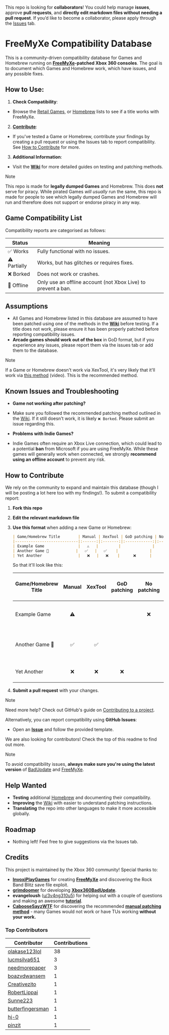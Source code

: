 This repo is looking for **collaborators**!
You could help manage **issues**, approve **pull requests**, and **directly edit markdown files without needing a pull request**. If you’d like to become a collaborator, please apply through the [Issues](https://github.com/XDanfr/FMX-Compatibility/issues) tab.
 
# FreeMyXe Compatibility Database
This is a community-driven compatibility database for Games and Homebrew running on [**FreeMyXe**](https://github.com/InvoxiPlayGames/FreeMyXe)**-patched Xbox 360 consoles**.
The goal is to document which Games and Homebrew work, which have issues, and any possible fixes.

## How to Use:
1. **Check Compatibility**:  
 - Browse the [Retail Games](/Retail.md), or [Homebrew](/Homebrew.md) lists to see if a title works with FreeMyXe.
2. [**Contribute**](#how-to-contribute):  
 - If you've tested a Game or Homebrew, contribute your findings by creating a pull request or using the Issues tab to report compatibility. See [How to Contribute](#how-to-contribute) for more.
3. **Additional Information**:  
 - Visit the [**Wiki**](https://github.com/XDanfr/FMX-Compatibility/wiki) for more detailed guides on testing and patching methods.
 
> [!NOTE]
> This repo is made for **legally dumped Games** and Homebrew. This does **not** serve for piracy.
> While pirated Games *will usually* run the same, this repo is made for people to see which legally dumped Games and Homebrew will run and therefore does not support or endorse piracy in any way.
 
## Game Compatibility List

Compatibility reports are categorised as follows:

| Status | Meaning |
|--------|---------|
| ✅ Works | Fully functional with no issues. |
| ⚠️ Partially | Works, but has glitches or requires fixes. |
| ❌ Borked | Does not work or crashes. |
| 👤 Offline | Only use an offline account (not Xbox Live) to prevent a ban. |
 
## Assumptions
- All Games and Homebrew listed in this database are assumed to have been patched using one of the methods in the [**Wiki**](https://github.com/XDanfr/FMX-Compatibility/wiki) before testing. If a title does not work, please ensure it has been properly patched before reporting compatibility issues.
- **Arcade games should work out of the box** in GoD format, but if you experience any issues, please report them via the issues tab or add them to the database.
 
> [!NOTE]
> If a Game or Homebrew doesn't work via XexTool, it's very likely that it'll work via [this method](https://www.youtube.com/watch?v=tUajcJjVaPY) (video). This is the recommended method.
 
## Known Issues and Troubleshooting
- **Game not working after patching?**  
 
- Make sure you followed the recommended patching method outlined in the [Wiki](https://github.com/XDanfr/FMX-Compatibility/wiki/Recommended-method:-How-to-patch-Title-Updates). If it still doesn't work, it is likely `❌ Borked`. Please submit an issue regarding this. 
 
- **Problems with Indie Games?**  
 
- Indie Games often require an Xbox Live connection, which could lead to a potential **ban** from Microsoft if you are using FreeMyXe. While these games will generally work when connected, we strongly **recommend using an offline account** to prevent any risk.
 
## How to Contribute
We rely on the community to expand and maintain this database (though I will be posting a lot here too with my findings!). To submit a compatibility report:
 
1. **Fork this repo**
2. **Edit the relevant markdown file**
3. **Use this format** when adding a new Game or Homebrew:
   ```md
   | Game/Homebrew Title        | Manual | XexTool | GoD patching | No patching | Notes (Crashes, Fixes, Patches)      |
   |----------------------------|:------:|:-------:|:------------:|:-----------:|--------------------------------------|
   | Example Game               |   ⚠️   |         |              |     ❌      | Crashes after loading world 2        |
   | Another Game 👤            |   ✅   |   ✅    |              |             | No issues found, use offline account |
   | Yet Another                |   ❌   |   ❌    |      ❌      |             | Doesn't launch at all                |
   ```
 

   So that it'll look like this:
 
   | Game/Homebrew Title        | Manual | XexTool | GoD patching | No patching | Notes (Crashes, Fixes, Patches)      |
   |----------------------------|:------:|:-------:|:------------:|:-----------:|--------------------------------------|
   | Example Game               |   ⚠️   |         |              |     ❌      | Crashes after loading world 2        |
   | Another Game 👤            |   ✅   |   ✅    |              |             | No issues found, use offline account |
   | Yet Another                |   ❌   |   ❌    |      ❌      |             | Doesn't launch at all                |

5. **Submit a pull request** with your changes.


> [!NOTE]
> Need more help? Check out GitHub's guide on [Contributing to a project](https://docs.github.com/en/get-started/exploring-projects-on-github/contributing-to-a-project).

Alternatively, you can report compatibility using **GitHub Issues**:

- Open an [**Issue**](https://github.com/XDanfr/FMX-Compatibility/issues/new?template=compatibility_report.yml) and follow the provided template.


We are also looking for contributors! Check the top of this readme to find out more.
 
> [!NOTE]
> To avoid compatibility issues, **always make sure you're using the latest version** of [BadUpdate](https://github.com/grimdoomer/Xbox360BadUpdate/releases/latest) and [FreeMyXe](https://github.com/InvoxiPlayGames/FreeMyXe/releases/latest).

<!-- CONTRIBUTORS_START -->
<!-- CONTRIBUTORS_END -->
 
## Help Wanted
- **Testing** additional [Homebrew](/Homebrew.md) and documenting their compatibility.
- **Improving** the [Wiki](https://github.com/XDanfr/FMX-Compatibility/wiki) with easier to understand patching instructions.
- **Translating** the repo into other languages to make it more accessible globally.
 
## Roadmap
- Nothing left! Feel free to give suggestions via the Issues tab.
 
## Credits
This project is maintained by the Xbox 360 community! Special thanks to:
- [**InvoxiPlayGames**](https://github.com/InvoxiPlayGames) for creating [**FreeMyXe**](https://github.com/InvoxiPlayGames/FreeMyXe) and discovering the Rock Band Blitz save file exploit.
- [**grimdoomer**](https://github.com/grimdoomer) for developing [**Xbox360BadUpdate**](https://github.com/grimdoomer/Xbox360BadUpdate).
- **evangeloush** ([u/3v4ng310u5](https://reddit.com/u/3v4ng310u5)) for helping out with a couple of questions and making an awesome [**tutorial**](https://www.reddit.com/r/360hacks/comments/1j7kaz8/running_actual_Games_on_the_badupdate_exploit/).
- [**CabooseSayzWTF**](https://github.com/CabooseSayzWTF) for discovering the recommended [**manual patching method**](https://github.com/XDanfr/FMX-Compatibility/wiki/Recommended-method:-How-to-patch-Title-Updates) - many Games would not work or have TUs working **without your work.**
<!-- CONTRIBUTORS_START -->
<!-- CONTRIBUTORS_END -->
<!-- CONTRIBUTORS_START -->
<!-- CONTRIBUTORS_END -->
<!-- CONTRIBUTORS_START -->
<!-- CONTRIBUTORS_END -->
<!-- CONTRIBUTORS_START -->
<!-- CONTRIBUTORS_END -->
<!-- CONTRIBUTORS_START -->
<!-- CONTRIBUTORS_END -->
<!-- CONTRIBUTORS_START -->
<!-- CONTRIBUTORS_END -->
<!-- CONTRIBUTORS_START -->
<!-- CONTRIBUTORS_END -->
<!-- CONTRIBUTORS_START -->
<!-- CONTRIBUTORS_END -->
<!-- CONTRIBUTORS_START -->
<!-- CONTRIBUTORS_END -->
<!-- CONTRIBUTORS_START -->
<!-- CONTRIBUTORS_END -->
<!-- CONTRIBUTORS_START -->
<!-- CONTRIBUTORS_END -->
<!-- CONTRIBUTORS_START -->
<!-- CONTRIBUTORS_END -->
<!-- CONTRIBUTORS_START -->
<!-- CONTRIBUTORS_END -->
<!-- CONTRIBUTORS_START -->
<!-- CONTRIBUTORS_END -->
<!-- CONTRIBUTORS_START -->
<!-- CONTRIBUTORS_END -->
<!-- CONTRIBUTORS_START -->
<!-- CONTRIBUTORS_END -->
<!-- CONTRIBUTORS_START -->
<!-- CONTRIBUTORS_END -->
<!-- CONTRIBUTORS_START -->
<!-- CONTRIBUTORS_END -->
<!-- CONTRIBUTORS_START -->
<!-- CONTRIBUTORS_END -->
<!-- CONTRIBUTORS_START -->
<!-- CONTRIBUTORS_END -->
<!-- CONTRIBUTORS_START -->
<!-- CONTRIBUTORS_END -->
<!-- CONTRIBUTORS_START -->
<!-- CONTRIBUTORS_END -->
<!-- CONTRIBUTORS_START -->
<!-- CONTRIBUTORS_END -->
<!-- CONTRIBUTORS_START -->
<!-- CONTRIBUTORS_END -->
<!-- CONTRIBUTORS_START -->
<!-- CONTRIBUTORS_END -->
<!-- CONTRIBUTORS_START -->
<!-- CONTRIBUTORS_END -->
<!-- CONTRIBUTORS_START -->
<!-- CONTRIBUTORS_END -->
<!-- CONTRIBUTORS_START -->
<!-- CONTRIBUTORS_END -->
<!-- CONTRIBUTORS_START -->
<!-- CONTRIBUTORS_END -->
<!-- CONTRIBUTORS_START -->
<!-- CONTRIBUTORS_END -->
<!-- CONTRIBUTORS_START -->
<!-- CONTRIBUTORS_END -->
<!-- CONTRIBUTORS_START -->
<!-- CONTRIBUTORS_END -->
<!-- CONTRIBUTORS_START -->
<!-- CONTRIBUTORS_END -->
<!-- CONTRIBUTORS_START -->
<!-- CONTRIBUTORS_END -->
<!-- CONTRIBUTORS_START -->
<!-- CONTRIBUTORS_END -->
<!-- CONTRIBUTORS_START -->
<!-- CONTRIBUTORS_END -->
<!-- CONTRIBUTORS_START -->
<!-- CONTRIBUTORS_END -->
<!-- CONTRIBUTORS_START -->
<!-- CONTRIBUTORS_END -->
<!-- CONTRIBUTORS_START -->
<!-- CONTRIBUTORS_END -->
<!-- CONTRIBUTORS_START -->
<!-- CONTRIBUTORS_END -->
<!-- CONTRIBUTORS_START -->
<!-- CONTRIBUTORS_END -->
<!-- CONTRIBUTORS_START -->
<!-- CONTRIBUTORS_END -->
<!-- CONTRIBUTORS_START -->
<!-- CONTRIBUTORS_END -->
<!-- CONTRIBUTORS_START -->
<!-- CONTRIBUTORS_END -->
<!-- CONTRIBUTORS_START -->
<!-- CONTRIBUTORS_END -->
<!-- CONTRIBUTORS_START -->
<!-- CONTRIBUTORS_END -->
<!-- CONTRIBUTORS_START -->
<!-- CONTRIBUTORS_END -->
<!-- CONTRIBUTORS_START -->
<!-- CONTRIBUTORS_END -->
<!-- CONTRIBUTORS_START -->
<!-- CONTRIBUTORS_END -->
<!-- CONTRIBUTORS_START -->
<!-- CONTRIBUTORS_END -->
<!-- CONTRIBUTORS_START -->
<!-- CONTRIBUTORS_END -->
<!-- CONTRIBUTORS_START -->
<!-- CONTRIBUTORS_END -->
<!-- CONTRIBUTORS_START -->
<!-- CONTRIBUTORS_END -->
<!-- CONTRIBUTORS_START -->
<!-- CONTRIBUTORS_END -->
<!-- CONTRIBUTORS_START -->
<!-- CONTRIBUTORS_END -->
<!-- CONTRIBUTORS_START -->
<!-- CONTRIBUTORS_END -->
<!-- CONTRIBUTORS_START -->
<!-- CONTRIBUTORS_END -->
<!-- CONTRIBUTORS_START -->
<!-- CONTRIBUTORS_END -->
<!-- CONTRIBUTORS_START -->
<!-- CONTRIBUTORS_END -->
<!-- CONTRIBUTORS_START -->
<!-- CONTRIBUTORS_END -->
<!-- CONTRIBUTORS_START -->
<!-- CONTRIBUTORS_END -->
<!-- CONTRIBUTORS_START -->
<!-- CONTRIBUTORS_END -->
<!-- CONTRIBUTORS_START -->
<!-- CONTRIBUTORS_END -->
<!-- CONTRIBUTORS_START -->
<!-- CONTRIBUTORS_END -->
<!-- CONTRIBUTORS_START -->
<!-- CONTRIBUTORS_END -->
<!-- CONTRIBUTORS_START -->
<!-- CONTRIBUTORS_END -->
<!-- CONTRIBUTORS_START -->
<!-- CONTRIBUTORS_END -->
<!-- CONTRIBUTORS_START -->
<!-- CONTRIBUTORS_END -->
<!-- CONTRIBUTORS_START -->
<!-- CONTRIBUTORS_END -->
<!-- CONTRIBUTORS_START -->
<!-- CONTRIBUTORS_END -->
<!-- CONTRIBUTORS_START -->
<!-- CONTRIBUTORS_END -->
<!-- CONTRIBUTORS_START -->
<!-- CONTRIBUTORS_END -->
<!-- CONTRIBUTORS_START -->
<!-- CONTRIBUTORS_END -->
<!-- CONTRIBUTORS_START -->
<!-- CONTRIBUTORS_END -->
<!-- CONTRIBUTORS_START -->
<!-- CONTRIBUTORS_END -->
<!-- CONTRIBUTORS_START -->
<!-- CONTRIBUTORS_END -->
<!-- CONTRIBUTORS_START -->
<!-- CONTRIBUTORS_END -->
<!-- CONTRIBUTORS_START -->
<!-- CONTRIBUTORS_END -->
<!-- CONTRIBUTORS_START -->
<!-- CONTRIBUTORS_END -->
<!-- CONTRIBUTORS_START -->
<!-- CONTRIBUTORS_END -->
<!-- CONTRIBUTORS_START -->
<!-- CONTRIBUTORS_END -->
<!-- CONTRIBUTORS_START -->
<!-- CONTRIBUTORS_END -->
<!-- CONTRIBUTORS_START -->
<!-- CONTRIBUTORS_END -->
<!-- CONTRIBUTORS_START -->
<!-- CONTRIBUTORS_END -->
<!-- CONTRIBUTORS_START -->
<!-- CONTRIBUTORS_END -->
<!-- CONTRIBUTORS_START -->
<!-- CONTRIBUTORS_END -->
<!-- CONTRIBUTORS_START -->
<!-- CONTRIBUTORS_END -->
<!-- CONTRIBUTORS_START -->
<!-- CONTRIBUTORS_END -->
<!-- CONTRIBUTORS_START -->
<!-- CONTRIBUTORS_END -->
<!-- CONTRIBUTORS_START -->
<!-- CONTRIBUTORS_END -->
<!-- CONTRIBUTORS_START -->
<!-- CONTRIBUTORS_END -->
<!-- CONTRIBUTORS_START -->
<!-- CONTRIBUTORS_END -->
<!-- CONTRIBUTORS_START -->
<!-- CONTRIBUTORS_END -->
<!-- CONTRIBUTORS_START -->
<!-- CONTRIBUTORS_END -->
<!-- CONTRIBUTORS_START -->
<!-- CONTRIBUTORS_END -->
<!-- CONTRIBUTORS_START -->
<!-- CONTRIBUTORS_END -->
<!-- CONTRIBUTORS_START -->
<!-- CONTRIBUTORS_END -->
<!-- CONTRIBUTORS_START -->
<!-- CONTRIBUTORS_END -->
<!-- CONTRIBUTORS_START -->
<!-- CONTRIBUTORS_END -->
<!-- CONTRIBUTORS_START -->
<!-- CONTRIBUTORS_END -->
<!-- CONTRIBUTORS_START -->
<!-- CONTRIBUTORS_END -->
<!-- CONTRIBUTORS_START -->
<!-- CONTRIBUTORS_END -->
<!-- CONTRIBUTORS_START -->
<!-- CONTRIBUTORS_END -->
<!-- CONTRIBUTORS_START -->
<!-- CONTRIBUTORS_END -->
<!-- CONTRIBUTORS_START -->
<!-- CONTRIBUTORS_END -->
<!-- CONTRIBUTORS_START -->
<!-- CONTRIBUTORS_END -->
<!-- CONTRIBUTORS_START -->
<!-- CONTRIBUTORS_END -->
<!-- CONTRIBUTORS_START -->
<!-- CONTRIBUTORS_END -->
<!-- CONTRIBUTORS_START -->
<!-- CONTRIBUTORS_END -->
<!-- CONTRIBUTORS_START -->
<!-- CONTRIBUTORS_END -->
<!-- CONTRIBUTORS_START -->
<!-- CONTRIBUTORS_END -->
<!-- CONTRIBUTORS_START -->
<!-- CONTRIBUTORS_END -->
<!-- CONTRIBUTORS_START -->
<!-- CONTRIBUTORS_END -->
<!-- CONTRIBUTORS_START -->
<!-- CONTRIBUTORS_END -->
<!-- CONTRIBUTORS_START -->
<!-- CONTRIBUTORS_END -->
<!-- CONTRIBUTORS_START -->
<!-- CONTRIBUTORS_END -->
<!-- CONTRIBUTORS_START -->
<!-- CONTRIBUTORS_END -->
<!-- CONTRIBUTORS_START -->
<!-- CONTRIBUTORS_END -->
<!-- CONTRIBUTORS_START -->
<!-- CONTRIBUTORS_END -->
<!-- CONTRIBUTORS_START -->
<!-- CONTRIBUTORS_END -->
<!-- CONTRIBUTORS_START -->
<!-- CONTRIBUTORS_END -->
<!-- CONTRIBUTORS_START -->
<!-- CONTRIBUTORS_END -->
<!-- CONTRIBUTORS_START -->
<!-- CONTRIBUTORS_END -->
<!-- CONTRIBUTORS_START -->
<!-- CONTRIBUTORS_END -->
<!-- CONTRIBUTORS_START -->
<!-- CONTRIBUTORS_END -->
<!-- CONTRIBUTORS_START -->
<!-- CONTRIBUTORS_END -->
<!-- CONTRIBUTORS_START -->
<!-- CONTRIBUTORS_END -->
<!-- CONTRIBUTORS_START -->
<!-- CONTRIBUTORS_END -->
<!-- CONTRIBUTORS_START -->
<!-- CONTRIBUTORS_END -->
<!-- CONTRIBUTORS_START -->
<!-- CONTRIBUTORS_END -->
<!-- CONTRIBUTORS_START -->
<!-- CONTRIBUTORS_END -->
<!-- CONTRIBUTORS_START -->
<!-- CONTRIBUTORS_END -->
<!-- CONTRIBUTORS_START -->
<!-- CONTRIBUTORS_END -->
<!-- CONTRIBUTORS_START -->
<!-- CONTRIBUTORS_END -->
<!-- CONTRIBUTORS_START -->
<!-- CONTRIBUTORS_END -->
<!-- CONTRIBUTORS_START -->
<!-- CONTRIBUTORS_END -->
<!-- CONTRIBUTORS_START -->
<!-- CONTRIBUTORS_END -->
<!-- CONTRIBUTORS_START -->
<!-- CONTRIBUTORS_END -->
<!-- CONTRIBUTORS_START -->
<!-- CONTRIBUTORS_END -->
<!-- CONTRIBUTORS_START -->
<!-- CONTRIBUTORS_END -->
<!-- CONTRIBUTORS_START -->
<!-- CONTRIBUTORS_END -->
<!-- CONTRIBUTORS_START -->
<!-- CONTRIBUTORS_END -->
<!-- CONTRIBUTORS_START -->
<!-- CONTRIBUTORS_END -->
<!-- CONTRIBUTORS_START -->
<!-- CONTRIBUTORS_END -->
<!-- CONTRIBUTORS_START -->
<!-- CONTRIBUTORS_END -->
<!-- CONTRIBUTORS_START -->
<!-- CONTRIBUTORS_END -->
<!-- CONTRIBUTORS_START -->
<!-- CONTRIBUTORS_END -->
<!-- CONTRIBUTORS_START -->
<!-- CONTRIBUTORS_END -->
<!-- CONTRIBUTORS_START -->
<!-- CONTRIBUTORS_END -->
<!-- CONTRIBUTORS_START -->
<!-- CONTRIBUTORS_END -->
<!-- CONTRIBUTORS_START -->
<!-- CONTRIBUTORS_END -->
<!-- CONTRIBUTORS_START -->
<!-- CONTRIBUTORS_END -->
<!-- CONTRIBUTORS_START -->
<!-- CONTRIBUTORS_END -->
<!-- CONTRIBUTORS_START -->
<!-- CONTRIBUTORS_END -->
<!-- CONTRIBUTORS_START -->
<!-- CONTRIBUTORS_END -->
<!-- CONTRIBUTORS_START -->
<!-- CONTRIBUTORS_END -->
<!-- CONTRIBUTORS_START -->
<!-- CONTRIBUTORS_END -->
<!-- CONTRIBUTORS_START -->
<!-- CONTRIBUTORS_END -->
<!-- CONTRIBUTORS_START -->
<!-- CONTRIBUTORS_END -->
<!-- CONTRIBUTORS_START -->
<!-- CONTRIBUTORS_END -->
<!-- CONTRIBUTORS_START -->
<!-- CONTRIBUTORS_END -->
<!-- CONTRIBUTORS_START -->
<!-- CONTRIBUTORS_END -->
<!-- CONTRIBUTORS_START -->
<!-- CONTRIBUTORS_END -->
<!-- CONTRIBUTORS_START -->
<!-- CONTRIBUTORS_END -->
<!-- CONTRIBUTORS_START -->
<!-- CONTRIBUTORS_END -->
<!-- CONTRIBUTORS_START -->
<!-- CONTRIBUTORS_END -->
<!-- CONTRIBUTORS_START -->
<!-- CONTRIBUTORS_END -->
<!-- CONTRIBUTORS_START -->
<!-- CONTRIBUTORS_END -->
<!-- CONTRIBUTORS_START -->
<!-- CONTRIBUTORS_END -->
<!-- CONTRIBUTORS_START -->
<!-- CONTRIBUTORS_END -->
<!-- CONTRIBUTORS_START -->
<!-- CONTRIBUTORS_END -->
<!-- CONTRIBUTORS_START -->
<!-- CONTRIBUTORS_END -->
<!-- CONTRIBUTORS_START -->
<!-- CONTRIBUTORS_END -->
<!-- CONTRIBUTORS_START -->
<!-- CONTRIBUTORS_END -->
<!-- CONTRIBUTORS_START -->
### Top Contributors
| Contributor | Contributions |
|-------------|---------------|
| [olakase123lol](https://github.com/olakase123lol) | 38 |
| [lucmsilva651](https://github.com/lucmsilva651) | 3 |
| [needmorepaper](https://github.com/needmorepaper) | 3 |
| [boazvdwansem](https://github.com/boazvdwansem) | 1 |
| [Creativezito](https://github.com/Creativezito) | 1 |
| [RobertLippai](https://github.com/RobertLippai) | 1 |
| [Sunne223](https://github.com/Sunne223) | 1 |
| [butterfingersman](https://github.com/butterfingersman) | 1 |
| [hj-0](https://github.com/hj-0) | 1 |
| [pinzit](https://github.com/pinzit) | 1 |
<!-- CONTRIBUTORS_END -->
